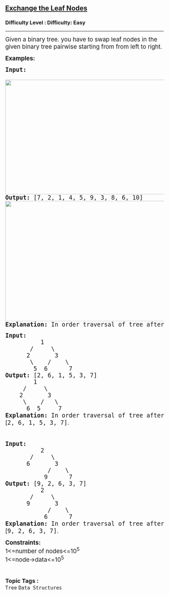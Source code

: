 <h2><a href="https://www.geeksforgeeks.org/problems/exchange-the-leaf-nodes/1?page=4&sortBy=latest">Exchange the Leaf Nodes</a></h2><h3>Difficulty Level : Difficulty: Easy</h3><hr><div class="problems_problem_content__Xm_eO"><p><span style="font-size: 14pt;">Given a binary tree. you have to swap leaf nodes in the given binary tree pairwise starting from from left to right.</span></p>
<p><span style="font-size: 14pt;"><strong>Examples:</strong></span></p>
<pre><span style="font-size: 14pt;"><strong>Input:</strong> 

<img style="height: 363px; width: 583px;" src="https://contribute.geeksforgeeks.org/wp-content/uploads/swap1.png" alt="">
<strong>Output:</strong> [7, 2, 1, 4, 5, 9, 3, 8, 6, 10]&nbsp;
<img style="height: 381px; width: 602px;" src="https://contribute.geeksforgeeks.org/wp-content/uploads/swap2.png" alt="">
<strong>Explanation: </strong>In order traversal of tree after swapping nodes is [7, 2, 1, 4, 5, 9, 3, 8, 6, 10].</span></pre>
<pre><span style="font-size: 14pt;"><strong>Input: </strong>
          1
       /     \
      2       3
       \    /    \
        5  6      7
<strong>Output:</strong> [2, 6, 1, 5, 3, 7]
        1
     /     \
    2       3
     \    /   \
      6  5     7 <br><strong>Explanation:&nbsp;</strong>In order traversal of tree after swapping nodes is<span style="font-family: -apple-system, BlinkMacSystemFont, 'Segoe UI', Roboto, Oxygen, Ubuntu, Cantarell, 'Open Sans', 'Helvetica Neue', sans-serif; white-space: normal;">&nbsp;[</span>2, 6, 1, 5, 3, 7]<span style="font-family: -apple-system, BlinkMacSystemFont, 'Segoe UI', Roboto, Oxygen, Ubuntu, Cantarell, 'Open Sans', 'Helvetica Neue', sans-serif; white-space: normal;">.</span></span></pre>
<p>&nbsp;</p>
<pre><span style="font-size: 14pt;"><strong>Input: </strong>
          2
       /     \
      6       3
            /    \
           9      7<br><strong>Output:</strong> [9, 2, 6, 3, 7]<br></span><span style="font-size: 14pt;">          2
       /     \
      9       3
            /    \
           6      7<br></span><span style="font-size: 14pt;"><strong>Explanation:&nbsp;</strong>In order traversal of tree after swapping nodes is<span style="font-family: -apple-system, BlinkMacSystemFont, 'Segoe UI', Roboto, Oxygen, Ubuntu, Cantarell, 'Open Sans', 'Helvetica Neue', sans-serif; white-space: normal;">&nbsp;[</span>9, 2, 6, 3, 7]<span style="font-family: -apple-system, BlinkMacSystemFont, 'Segoe UI', Roboto, Oxygen, Ubuntu, Cantarell, 'Open Sans', 'Helvetica Neue', sans-serif; white-space: normal;">.</span></span></pre>
<p><span style="font-size: 14pt;"><strong>Constraints:</strong><br>1&lt;=number of nodes&lt;=10<sup>5</sup><br>1&lt;=node-&gt;data&lt;=10<sup>5</sup></span></p></div><br><p><span style=font-size:18px><strong>Topic Tags : </strong><br><code>Tree</code>&nbsp;<code>Data Structures</code>&nbsp;